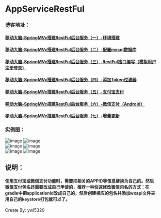 # AppServiceRestFul

### 博客地址：
#### [移动大脑-SpringMVc搭建RestFul后台服务（一）-环境搭建](http://blog.csdn.net/ywl5320/article/details/78152741)
#### [移动大脑-SpringMVc搭建RestFul后台服务（二）-配置mysql数据库](http://blog.csdn.net/ywl5320/article/details/78239008)
#### [移动大脑-SpringMVc搭建RestFul后台服务（三）-RestFul接口编写（模拟用户注册登录）](http://blog.csdn.net/ywl5320/article/details/78240855)
#### [移动大脑-SpringMVc搭建RestFul后台服务（四）-添加Token过滤器](http://blog.csdn.net/ywl5320/article/details/78250000)
#### [移动大脑-SpringMVc搭建RestFul后台服务（五）-支付宝支付](http://blog.csdn.net/ywl5320/article/details/78284477)
#### [移动大脑-SpringMVc搭建RestFul后台服务（六）-微信支付（Android）](http://blog.csdn.net/ywl5320/article/details/78294494)
#### [移动大脑-SpringMVc搭建RestFul后台服务（七）-增量更新](http://blog.csdn.net/ywl5320/article/details/78426756)

### 实例图：
![image](https://github.com/wanliyang1990/AppServiceRestFul/blob/master/imgs/update1.gif)
![image](https://github.com/wanliyang1990/AppServiceRestFul/blob/master/imgs/update2.gif)<br/>
![image](https://github.com/wanliyang1990/AppServiceRestFul/blob/master/imgs/1.png)
![image](https://github.com/wanliyang1990/AppServiceRestFul/blob/master/imgs/1.png)<br/>
![image](https://github.com/wanliyang1990/AppServiceRestFul/blob/master/imgs/2.png)
![image](https://github.com/wanliyang1990/AppServiceRestFul/blob/master/imgs/3.png)<br/>


## 说明：
#### 使用支付宝或微信支付功能时，需要把相关的APPID等信息替换为自己的。然后微信支付包名还需要改成自己申请的，推荐一种快速修改微信包名的方式：在gradle中把applicationId改成自己的，然后创建相应的包名并添加wxapi文件夹用自己的keystore打包就可以了。

Create By: ywl5320
